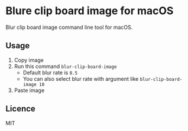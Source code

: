 # Blure clip board image for macOS

Blur clip board image command line tool for macOS.

## Usage

1. Copy image
2. Run this command `blur-clip-board-image`
    - Default blur rate is `8.5`
    - You can also select blur rate with argument like `blur-clip-board-image 10`
3. Paste image

## Licence

MIT